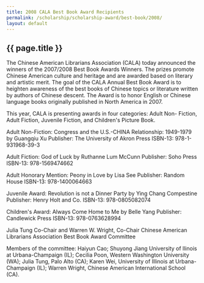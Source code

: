 ```yaml
---
title: 2008 CALA Best Book Award Recipients
permalink: /scholarship/scholarship-award/best-book/2008/
layout: default
---
```

## {{ page.title }}

The Chinese American Librarians Association (CALA) today announced the winners of the 2007/2008 Best Book Awards Winners. The prizes promote Chinese American culture and heritage and are awarded based on literary and artistic merit. The goal of the CALA Annual Best Book Award is to heighten awareness of the best books of Chinese topics or literature written by authors of Chinese descent. The Award is to honor English or Chinese language books originally published in North America in 2007.

This year, CALA is presenting awards in four categories: Adult Non- Fiction, Adult Fiction, Juvenile Fiction, and Children's Picture Book.

Adult Non-Fiction:
Congress and the U.S.-CHINA Relationship: 1949-1979 by Guangqiu Xu
Publisher: The University of Akron Press
ISBN-13: 978-1-931968-39-3

Adult Fiction:
God of Luck by Ruthanne Lum McCunn
Publisher: Soho Press
ISBN-13: 978-1569474662

Adult Honorary Mention:
Peony in Love by Lisa See
Publisher: Random House
ISBN-13: 978-1400064663

Juvenile Award:
Revolution is not a Dinner Party by Ying Chang Compestine
Publisher: Henry Holt and Co.
ISBN-13: 978-0805082074

Children's Award:
Always Come Home to Me by Belle Yang
Publisher: Candlewick Press
ISBN-13: 978-0763628994

Julia Tung Co-Chair and Warren W. Wright, Co-Chair Chinese American Librarians Association Best Book Award Committee

Members of the committee: Haiyun Cao; Shuyong Jiang University of llinois at Urbana-Champaign (IL); Cecilia Poon, Western Washington University (WA); Julia Tung, Palo Alto (CA); Karen Wei, University of Illinois at Urbana-Champaign (IL); Warren Wright, Chinese American International School (CA).